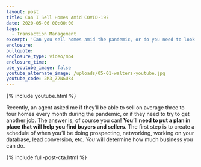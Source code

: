 ```yaml
---
layout: post
title: Can I Sell Homes Amid COVID-19?
date: 2020-05-06 00:00:00
tags:
  - Transaction Management
excerpt: 'Can you sell homes amid the pandemic, or do you need to look for another job?'
enclosure:
pullquote:
enclosure_type: video/mp4
enclosure_time:
use_youtube_image: false
youtube_alternate_image: /uploads/05-01-walters-youtube.jpg
youtube_code: 2M3_Z2NGUk4
---
```


{% include youtube.html %}

Recently, an agent asked me if they’ll be able to sell on average three to four homes every month during the pandemic, or if they need to try to get another job. The answer is, of course you can\! **You’ll need to put a plan in place that will help you find buyers and sellers**. The first step is to create a schedule of when you’ll be doing prospecting, networking, working on your database, lead conversion, etc. *You* will determine how much business you can do.

{% include full-post-cta.html %}